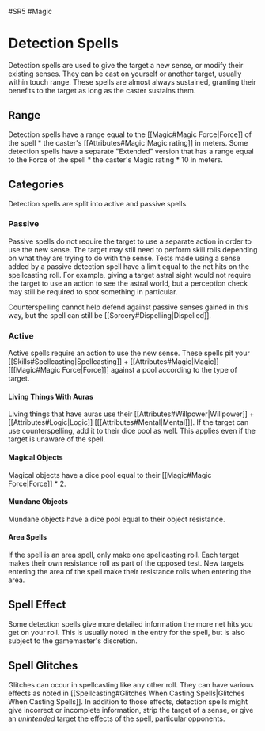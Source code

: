 #SR5 #Magic
# Detection Spells
Detection spells are used to give the target a new sense, or modify their existing senses. They can be cast on yourself or another target, usually within touch range. These spells are almost always sustained, granting their benefits to the target as long as the caster sustains them.
## Range
Detection spells have a range equal to the [[Magic#Magic Force|Force]] of the spell \* the caster's [[Attributes#Magic|Magic rating]] in meters. Some detection spells have a separate "Extended" version that has a range equal to the Force of the spell \* the caster's Magic rating \* 10 in meters.
## Categories
Detection spells are split into active and passive spells.
### Passive
Passive spells do not require the target to use a separate action in order to use the new sense. The target may still need to perform skill rolls depending on what they are trying to do with the sense. Tests made using a sense added by a passive detection spell have a limit equal to the net hits on the spellcasting roll. For example, giving a target astral sight would not require the target to use an action to see the astral world, but a perception check may still be required to spot something in particular.

Counterspelling cannot help defend against passive senses gained in this way, but the spell can still be [[Sorcery#Dispelling|Dispelled]].

### Active
Active spells require an action to use the new sense. These spells pit your [[Skills#Spellcasting|Spellcasting]] + [[Attributes#Magic|Magic]] \[[[Magic#Magic Force|Force]]\] against a pool according to the type of target.
#### Living Things With Auras
Living things that have auras use their [[Attributes#Willpower|Willpower]] + [[Attributes#Logic|Logic]] \[[[Attributes#Mental|Mental]]\]. If the target can use counterspelling, add it to their dice pool as well. This applies even if the target is unaware of the spell.
#### Magical Objects
Magical objects have a dice pool equal to their [[Magic#Magic Force|Force]] \* 2.
#### Mundane Objects
Mundane objects have a dice pool equal to their object resistance.
#### Area Spells
If the spell is an area spell, only make one spellcasting roll. Each target makes their own resistance roll as part of the opposed test. New targets entering the area of the spell make their resistance rolls when entering the area.
## Spell Effect
Some detection spells give more detailed information the more net hits you get on your roll. This is usually noted in the entry for the spell, but is also subject to the gamemaster's discretion.
## Spell Glitches
Glitches can occur in spellcasting like any other roll. They can have various effects as noted in [[Spellcasting#Glitches When Casting Spells|Glitches When Casting Spells]].
In addition to those effects, detection spells might give incorrect or incomplete information, strip the target of a sense, or give an *unintended* target the effects of the spell, particular opponents.